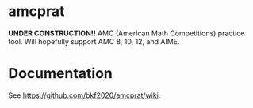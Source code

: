 # amcprat
**UNDER CONSTRUCTION!!** AMC (American Math Competitions) practice tool. Will hopefully support AMC 8, 10, 12, and AIME.

# Documentation
See https://github.com/bkf2020/amcprat/wiki.
